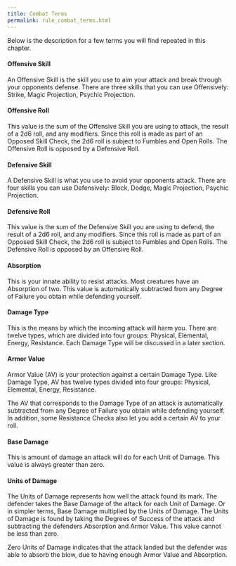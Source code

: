 ```yaml
---
title: Combat Terms
permalink: rule_combat_terms.html
---
```


Below is the description for a few terms you will find repeated in this chapter.

#### Offensive Skill
An Offensive Skill is the skill you use to aim your attack and break through your opponents defense. There are three skills that you can use Offensively: Strike, Magic Projection, Psychic Projection. 

#### Offensive Roll 
This value is the sum of the Offensive Skill you are using to attack, the result of a 2d6 roll, and any modifiers. Since this roll is made as part of an Opposed Skill Check, the 2d6 roll is subject to Fumbles and Open Rolls. The Offensive Roll is opposed by a Defensive Roll.

#### Defensive Skill 
A Defensive Skill is what you use to avoid your opponents attack. There are four skills you can use Defensively: Block, Dodge, Magic Projection, Psychic Projection.

#### Defensive Roll
This value is the sum of the Defensive Skill you are using to defend, the result of a 2d6 roll, and any modifiers. Since this roll is made as part of an Opposed Skill Check, the 2d6 roll is subject to Fumbles and Open Rolls. The Defensive Roll is opposed by an Offensive Roll.

#### Absorption
This is your innate ability to resist attacks. Most creatures have an Absorption of two. This value is automatically subtracted from any Degree of Failure you obtain while defending yourself.

#### Damage Type 
This is the means by which the incoming attack will harm you. There are twelve types, which are divided into four groups: Physical, Elemental, Energy, Resistance. Each Damage Type will be discussed in a later section.

#### Armor Value 
Armor Value (AV) is your protection against a certain Damage Type. Like Damage Type, AV has twelve types divided into four groups: Physical, Elemental, Energy, Resistance.

The AV that corresponds to the Damage Type of an attack is automatically subtracted from any Degree of Failure you obtain while defending yourself. In addition, some Resistance Checks also let you add a certain AV to your roll.

#### Base Damage 
This is amount of damage an attack will do for each Unit of Damage. This value is always greater than zero.

#### Units of Damage 
The Units of Damage represents how well the attack found its mark. The defender takes the Base Damage of the attack for each Unit of Damage. Or in simpler terms, Base Damage multiplied by the Units of Damage. The Units of Damage is found by taking the Degrees of Success of the attack and subtracting the defenders Absorption and Armor Value. This value cannot be less than zero.

Zero Units of Damage indicates that the attack landed but the defender was able to absorb the blow, due to having enough Armor Value and Absorption.